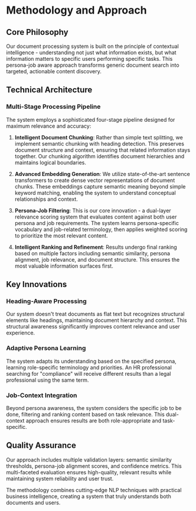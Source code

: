 # Methodology and Approach

## Core Philosophy
Our document processing system is built on the principle of contextual intelligence - understanding not just what information exists, but what information matters to specific users performing specific tasks. This persona-job aware approach transforms generic document search into targeted, actionable content discovery.

## Technical Architecture

### Multi-Stage Processing Pipeline
The system employs a sophisticated four-stage pipeline designed for maximum relevance and accuracy:

1. **Intelligent Document Chunking**: Rather than simple text splitting, we implement semantic chunking with heading detection. This preserves document structure and context, ensuring that related information stays together. Our chunking algorithm identifies document hierarchies and maintains logical boundaries.

2. **Advanced Embedding Generation**: We utilize state-of-the-art sentence transformers to create dense vector representations of document chunks. These embeddings capture semantic meaning beyond simple keyword matching, enabling the system to understand conceptual relationships and context.

3. **Persona-Job Filtering**: This is our core innovation - a dual-layer relevance scoring system that evaluates content against both user persona and job requirements. The system learns persona-specific vocabulary and job-related terminology, then applies weighted scoring to prioritize the most relevant content.

4. **Intelligent Ranking and Refinement**: Results undergo final ranking based on multiple factors including semantic similarity, persona alignment, job relevance, and document structure. This ensures the most valuable information surfaces first.

## Key Innovations

### Heading-Aware Processing
Our system doesn't treat documents as flat text but recognizes structural elements like headings, maintaining document hierarchy and context. This structural awareness significantly improves content relevance and user experience.

### Adaptive Persona Learning
The system adapts its understanding based on the specified persona, learning role-specific terminology and priorities. An HR professional searching for "compliance" will receive different results than a legal professional using the same term.

### Job-Context Integration
Beyond persona awareness, the system considers the specific job to be done, filtering and ranking content based on task relevance. This dual-context approach ensures results are both role-appropriate and task-specific.

## Quality Assurance
Our approach includes multiple validation layers: semantic similarity thresholds, persona-job alignment scores, and confidence metrics. This multi-faceted evaluation ensures high-quality, relevant results while maintaining system reliability and user trust.

The methodology combines cutting-edge NLP techniques with practical business intelligence, creating a system that truly understands both documents and users.

